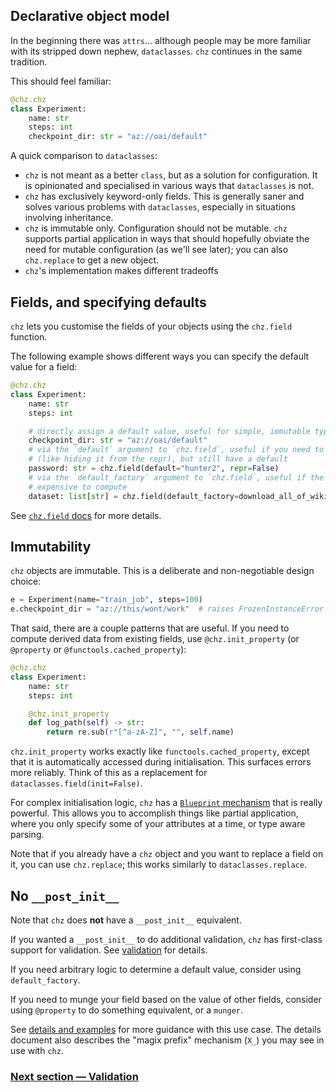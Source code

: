 ## Declarative object model

In the beginning there was `attrs`... although people may be more familiar with its stripped down
nephew, `dataclasses`. `chz` continues in the same tradition.

This should feel familiar:

```python
@chz.chz
class Experiment:
    name: str
    steps: int
    checkpoint_dir: str = "az://oai/default"
```

A quick comparison to `dataclasses`:
- `chz` is not meant as a better `class`, but as a solution for configuration. It is opinionated
  and specialised in various ways that `dataclasses` is not.
- `chz` has exclusively keyword-only fields. This is generally saner and solves various problems
  with `dataclasses`, especially in situations involving inheritance.
- `chz` is immutable only. Configuration should not be mutable. `chz` supports partial
  application in ways that should hopefully obviate the need for mutable configuration
  (as we'll see later); you can also `chz.replace` to get a new object.
- `chz`'s implementation makes different tradeoffs

## Fields, and specifying defaults

`chz` lets you customise the fields of your objects using the `chz.field` function.

The following example shows different ways you can specify the default value for a field:

```python
@chz.chz
class Experiment:
    name: str
    steps: int

    # directly assign a default value, useful for simple, immutable types
    checkpoint_dir: str = "az://oai/default"
    # via the `default` argument to `chz.field`, useful if you need to customise your field
    # (like hiding it from the repr), but still have a default
    password: str = chz.field(default="hunter2", repr=False)
    # via the `default_factory` argument to `chz.field`, useful if the default is mutable or
    # expensive to compute
    dataset: list[str] = chz.field(default_factory=download_all_of_wikipedia, doc="A dataset!")
```

See [`chz.field` docs](./22_field_api.md) for more details.

## Immutability

`chz` objects are immutable. This is a deliberate and non-negotiable design choice:

```python
e = Experiment(name="train_job", steps=100)
e.checkpoint_dir = "az://this/wont/work"  # raises FrozenInstanceError
```

That said, there are a couple patterns that are useful. If you need to compute derived data from
existing fields, use `@chz.init_property` (or `@property` or `@functools.cached_property`):

```python
@chz.chz
class Experiment:
    name: str
    steps: int

    @chz.init_property
    def log_path(self) -> str:
        return re.sub(r"[^a-zA-Z]", "", self.name)
```

`chz.init_property` works exactly like `functools.cached_property`, except that it is automatically
accessed during initialisation. This surfaces errors more reliably. Think of this as a replacement
for `dataclasses.field(init=False)`.

For complex initialisation logic, `chz` has a
[`Blueprint` mechanism](04_command_line.md#blueprints-and-partial-application) that is really
powerful. This allows you to accomplish things like partial application, where you only specify some
of your attributes at a time, or type aware parsing.

Note that if you already have a `chz` object and you want to replace a field on it, you can use
`chz.replace`; this works similarly to `dataclasses.replace`.

## No `__post_init__`

Note that `chz` does **not** have a `__post_init__` equivalent.

If you wanted a `__post_init__` to do additional validation, `chz` has first-class support for
validation. See [validation](./03_validation.md) for details.

If you need arbitrary logic to determine a default value, consider using `default_factory`.

If you need to munge your field based on the value of other fields, consider using `@property` to
do something equivalent, or a `munger`.

See [details and examples](./21_post_init.md) for more guidance with this use case. The details
document also describes the "magix prefix" mechanism (`X_`) you may see in use with `chz`.

### [Next section — Validation](./03_validation.md)
